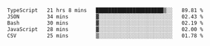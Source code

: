 <!--START_SECTION:waka-->

```txt
TypeScript   21 hrs 8 mins   ██████████████████████▒░░   89.81 %
JSON         34 mins         ▓░░░░░░░░░░░░░░░░░░░░░░░░   02.43 %
Bash         30 mins         ▓░░░░░░░░░░░░░░░░░░░░░░░░   02.19 %
JavaScript   28 mins         ▓░░░░░░░░░░░░░░░░░░░░░░░░   02.00 %
CSV          25 mins         ▒░░░░░░░░░░░░░░░░░░░░░░░░   01.78 %
```

<!--END_SECTION:waka-->